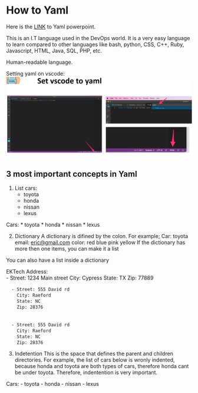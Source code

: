 # How to Yaml

Here is the [LINK](https://docs.google.com/presentation/d/1D4AX13d5KymQssgJa_LU__G_eWolD7gJ/edit#slide=id.p1) to Yaml powerpoint. 

This is an I.T language used in the DevOps world. It is a very easy language to learn compared to other languages like bash, python, CSS, C++, Ruby, Javascript, HTML, Java, SQL, PHP, etc. 

Human-readable language. 

Setting yaml on vscode:
![Alt text](image.png)
## 3 most important concepts in Yaml
1. List
cars:
    - toyota
    - honda
    - nissan
    - lexus 

Cars:
    * toyota
    * honda
    * nissan
    * lexus 

2. Dictionary
A dictionary is difined by the colon.
For example;
Car: toyota
email: eric@gmail.com
color: red blue pink yellow
 If the dictionary has more then one items, you can make it a list

You can also have a list inside a dictionary

EKTech Address:   
      - Street: 1234 Main street
        City: Cypress
        State: TX 
        Zip: 77889

      - Street: 555 David rd 
        City: Raeford 
        State: NC
        Zip: 28376


      - Street: 555 David rd 
        City: Raeford 
        State: NC
        Zip: 28376

3. Indetention
This is the space that defines the parent and children directories. For example, the list of cars below is wronly indented, because honda and toyota are both types of cars, therefore honda cant be under toyota. Therefore, indentention is very important. 

Cars:
    - toyota
        - honda
    - nissan
        - lexus 